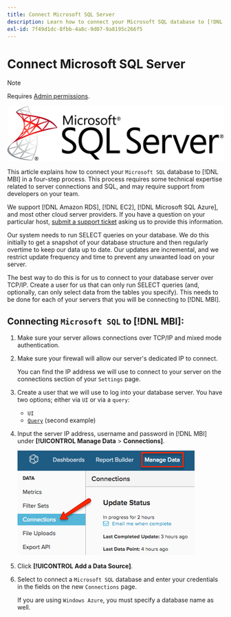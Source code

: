 ```yaml
---
title: Connect Microsoft SQL Server
description: Learn how to connect your Microsoft SQL database to [!DNL MBI] in a four-step process.
exl-id: 7f49d1dc-8fbb-4a8c-9d07-9a8195c266f5
---
```

# Connect Microsoft SQL Server

>[!NOTE]
>
>Requires [Admin permissions](../../../administrator/user-management/user-management.md).

![](../../../assets/MicrosoftSQLServer-logo.png)

This article explains how to connect your `Microsoft SQL` database to [!DNL MBI] in a four-step process. This process requires some technical expertise related to server connections and SQL, and may require support from developers on your team.

We support [!DNL Amazon RDS], [!DNL EC2], [!DNL Microsoft SQL Azure], and most other cloud server providers. If you have a question on your particular host, [submit a support ticket](../../../guide-overview.md) asking us to provide this information.

Our system needs to run SELECT queries on your database. We do this initially to get a snapshot of your database structure and then regularly overtime to keep our data up to date. Our updates are incremental, and we restrict update frequency and time to prevent any unwanted load on your server.

The best way to do this is for us to connect to your database server over TCP/IP. Create a user for us that can only run SELECT queries (and, optionally, can only select data from the tables you specify). This needs to be done for each of your servers that you will be connecting to [!DNL MBI].

## Connecting `Microsoft SQL` to [!DNL MBI]:

1. Make sure your server allows connections over TCP/IP and mixed mode authentication.

1. Make sure your firewall will allow our server's dedicated IP to connect.

   You can find the IP address we will use to connect to your server on the connections section of your `Settings` page.

1. Create a user that we will use to log into your database server.  You have two options; either via `UI` or via a `query`:
    * `UI`
    * [`Query`](http://sqlserverplanet.com/security/add-user) (second example)

1. Input the server IP address, username and password in [!DNL MBI] under **[!UICONTROL Manage Data** > **Connections]**.

    ![](../../../assets/manage-data-connections.png)

1. Click **[!UICONTROL Add a Data Source]**.

1. Select to connect a `Microsoft SQL` database and enter your credentials in the fields on the new `Connections` page.

   If you are using `Windows Azure`, you must specify a database name as well.
